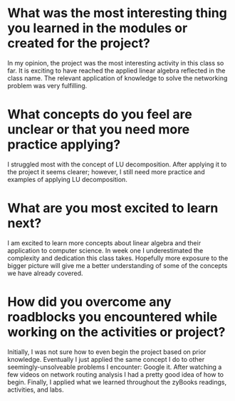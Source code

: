 # What was the most interesting thing you learned in the modules or created for the project?
In my opinion, the project was the most interesting activity in this class so far.  It is exciting to have reached the applied linear algebra reflected in the class name.  The relevant application of knowledge to solve the networking problem was very fulfilling.

# What concepts do you feel are unclear or that you need more practice applying?
I struggled most with the concept of LU decomposition.  After applying it to the project it seems clearer; however, I still need more practice and examples of applying LU decomposition.

# What are you most excited to learn next?
I am excited to learn more concepts about linear algebra and their application to computer science.  In week one I underestimated the complexity and dedication this class takes.  Hopefully more exposure to the bigger picture will give me a better understanding of some of the concepts we have already covered.

# How did you overcome any roadblocks you encountered while working on the activities or project?
Initially, I was not sure how to even begin the project based on prior knowledge.  Eventually I just applied the same concept I do to other seemingly-unsolveable problems I encounter: Google it.  After watching a few videos on network routing analysis I had a pretty good idea of how to begin.  Finally, I applied what we learned throughout the zyBooks readings, activities, and labs.